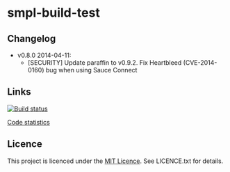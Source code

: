 smpl-build-test
===============

Changelog
---------

 - v0.8.0 2014-04-11:
   - [SECURITY] Update paraffin to v0.9.2. Fix Heartbleed (CVE-2014-0160) bug when using Sauce Connect

Links
-----

[![Build status](https://travis-ci.org/vmeurisse/smpl-build-test.svg?branch=master)](http://travis-ci.org/vmeurisse/smpl-build-test)

[Code statistics](https://www.ohloh.net/p/smpl-build-test)

Licence
-------

This project is licenced under the [MIT Licence](http://en.wikipedia.org/wiki/MIT_License). See LICENCE.txt for details.
